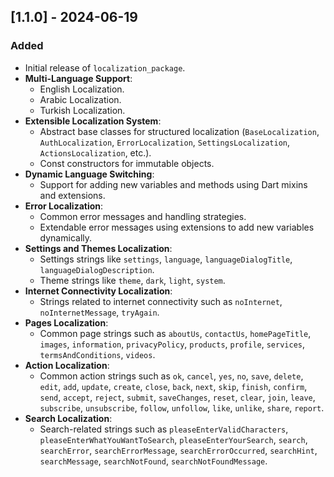 

## [1.1.0] - 2024-06-19
### Added
- Initial release of `localization_package`.
- **Multi-Language Support**:
    - English Localization.
    - Arabic Localization.
    - Turkish Localization.
- **Extensible Localization System**:
    - Abstract base classes for structured localization (`BaseLocalization`, `AuthLocalization`, `ErrorLocalization`, `SettingsLocalization`, `ActionsLocalization`, etc.).
    - Const constructors for immutable objects.
- **Dynamic Language Switching**:
    - Support for adding new variables and methods using Dart mixins and extensions.
- **Error Localization**:
    - Common error messages and handling strategies.
    - Extendable error messages using extensions to add new variables dynamically.
- **Settings and Themes Localization**:
    - Settings strings like `settings`, `language`, `languageDialogTitle`, `languageDialogDescription`.
    - Theme strings like `theme`, `dark`, `light`, `system`.
- **Internet Connectivity Localization**:
    - Strings related to internet connectivity such as `noInternet`, `noInternetMessage`, `tryAgain`.
- **Pages Localization**:
    - Common page strings such as `aboutUs`, `contactUs`, `homePageTitle`, `images`, `information`, `privacyPolicy`, `products`, `profile`, `services`, `termsAndConditions`, `videos`.
- **Action Localization**:
    - Common action strings such as `ok`, `cancel`, `yes`, `no`, `save`, `delete`, `edit`, `add`, `update`, `create`, `close`, `back`, `next`, `skip`, `finish`, `confirm`, `send`, `accept`, `reject`, `submit`, `saveChanges`, `reset`, `clear`, `join`, `leave`, `subscribe`, `unsubscribe`, `follow`, `unfollow`, `like`, `unlike`, `share`, `report`.
- **Search Localization**:
    - Search-related strings such as `pleaseEnterValidCharacters`, `pleaseEnterWhatYouWantToSearch`, `pleaseEnterYourSearch`, `search`, `searchError`, `searchErrorMessage`, `searchErrorOccurred`, `searchHint`, `searchMessage`, `searchNotFound`, `searchNotFoundMessage`.

